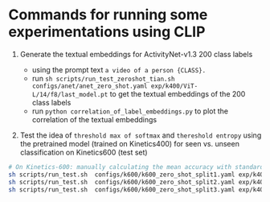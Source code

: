 
# Commands for running some experimentations using CLIP

1. Generate the textual embeddings for ActivityNet-v1.3 200 class labels
   * using the prompt text `a video of a person {CLASS}.`
   * run `sh scripts/run_test_zeroshot_tian.sh  configs/anet/anet_zero_shot.yaml exp/k400/ViT-L/14/f8/last_model.pt` to get the textual embeddings of the 200 class labels
   * run `python correlation_of_label_embeddings.py` to plot the correlation of the textual embeddings


2. Test the idea of `threshold max of softmax` and `thereshold entropy` using the pretrained model (trained on Kinetics400) for seen vs. unseen classification on Kinetics600 (test set)


```sh
# On Kinetics-600: manually calculating the mean accuracy with standard deviation of three splits.
sh scripts/run_test.sh  configs/k600/k600_zero_shot_split1.yaml exp/k400/ViT-L/14/f8/last_model.pt
sh scripts/run_test.sh  configs/k600/k600_zero_shot_split2.yaml exp/k400/ViT-L/14/f8/last_model.pt
sh scripts/run_test.sh  configs/k600/k600_zero_shot_split3.yaml exp/k400/ViT-L/14/f8/last_model.pt
```